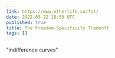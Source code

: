 ```yaml
---
link: https://www.otherlife.co/fst/
date: 2022-05-22 18:59 UTC
published: true
title: The Freedom-Specificity Tradeoff
tags: []
---
```


"indifference curves"
